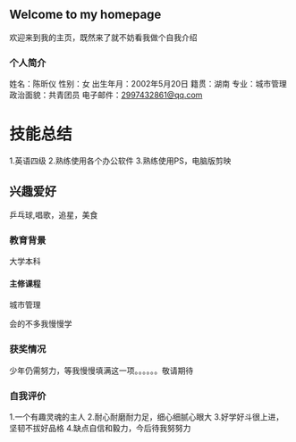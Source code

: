## Welcome to my homepage
欢迎来到我的主页，既然来了就不妨看我做个自我介绍

### 个人简介
姓名：陈昕仪 
性别：女
出生年月：2002年5月20日
籍贯：湖南
专业：城市管理
政治面貌：共青团员
电子邮件：2997432861@qq.com


# 技能总结
1.英语四级
2.熟练使用各个办公软件
3.熟练使用PS，电脑版剪映
## 兴趣爱好
乒乓球,唱歌，追星，美食
### 教育背景
大学本科
#### 主修课程
城市管理


会的不多我慢慢学

### 获奖情况
少年仍需努力，等我慢慢填满这一项。。。。。。敬请期待


### 自我评价
1.一个有趣灵魂的主人
2.耐心耐磨耐力足，细心细腻心眼大
3.好学好斗很上进，坚韧不拔好品格
4.缺点自信和毅力，今后待我努努力
